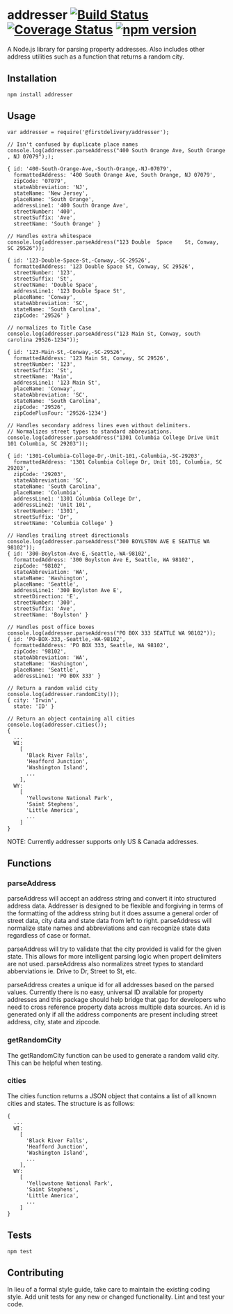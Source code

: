 # addresser [![Build Status](https://travis-ci.org/moneals/addresser.svg?branch=master)](https://travis-ci.org/moneals/addresser) [![Coverage Status](https://coveralls.io/repos/github/moneals/addresser/badge.svg?branch=master)](https://coveralls.io/github/moneals/addresser?branch=master) [![npm version](https://badge.fury.io/js/addresser.svg)](https://badge.fury.io/js/addresser)

A Node.js library for parsing property addresses. Also includes other address utilities such as a function that returns a random city.

## Installation

    npm install addresser

## Usage

    var addresser = require('@firstdelivery/addresser');

    // Isn't confused by duplicate place names
    console.log(addresser.parseAddress("400 South Orange Ave, South Orange , NJ 07079"););

    { id: '400-South-Orange-Ave,-South-Orange,-NJ-07079',
      formattedAddress: '400 South Orange Ave, South Orange, NJ 07079',
      zipCode: '07079',
      stateAbbreviation: 'NJ',
      stateName: 'New Jersey',
      placeName: 'South Orange',
      addressLine1: '400 South Orange Ave',
      streetNumber: '400',
      streetSuffix: 'Ave',
      streetName: 'South Orange' }

    // Handles extra whitespace
    console.log(addresser.parseAddress("123 Double  Space    St, Conway, SC 29526"));

    { id: '123-Double-Space-St,-Conway,-SC-29526',
      formattedAddress: '123 Double Space St, Conway, SC 29526',
      streetNumber: '123',
      streetSuffix: 'St',
      streetName: 'Double Space',
      addressLine1: '123 Double Space St',
      placeName: 'Conway',
      stateAbbreviation: 'SC',
      stateName: 'South Carolina',
      zipCode: '29526' }

    // normalizes to Title Case
    console.log(addresser.parseAddress("123 Main St, Conway, south carolina 29526-1234"));

    { id: '123-Main-St,-Conway,-SC-29526',
      formattedAddress: '123 Main St, Conway, SC 29526',
      streetNumber: '123',
      streetSuffix: 'St',
      streetName: 'Main',
      addressLine1: '123 Main St',
      placeName: 'Conway',
      stateAbbreviation: 'SC',
      stateName: 'South Carolina',
      zipCode: '29526',
      zipCodePlusFour: '29526-1234'}

    // Handles secondary address lines even without delimiters.
    // Normalizes street types to standard abbreviations.
    console.log(addresser.parseAddress("1301 Columbia College Drive Unit 101 Columbia, SC 29203"));

    { id: '1301-Columbia-College-Dr,-Unit-101,-Columbia,-SC-29203',
      formattedAddress: '1301 Columbia College Dr, Unit 101, Columbia, SC 29203',
      zipCode: '29203',
      stateAbbreviation: 'SC',
      stateName: 'South Carolina',
      placeName: 'Columbia',
      addressLine1: '1301 Columbia College Dr',
      addressLine2: 'Unit 101',
      streetNumber: '1301',
      streetSuffix: 'Dr',
      streetName: 'Columbia College' }

    // Handles trailing street directionals
    console.log(addresser.parseAddress("300 BOYLSTON AVE E SEATTLE WA 98102"));
    { id: '300-Boylston-Ave-E,-Seattle,-WA-98102',
      formattedAddress: '300 Boylston Ave E, Seattle, WA 98102',
      zipCode: '98102',
      stateAbbreviation: 'WA',
      stateName: 'Washington',
      placeName: 'Seattle',
      addressLine1: '300 Boylston Ave E',
      streetDirection: 'E',
      streetNumber: '300',
      streetSuffix: 'Ave',
      streetName: 'Boylston' }

    // Handles post office boxes
    console.log(addresser.parseAddress("PO BOX 333 SEATTLE WA 98102"));
    { id: 'PO-BOX-333,-Seattle,-WA-98102',
      formattedAddress: 'PO BOX 333, Seattle, WA 98102',
      zipCode: '98102',
      stateAbbreviation: 'WA',
      stateName: 'Washington',
      placeName: 'Seattle',
      addressLine1: 'PO BOX 333' }

    // Return a random valid city
    console.log(addresser.randomCity());
    { city: 'Irwin',
      state: 'ID' }

    // Return an object containing all cities
    console.log(addresser.cities());
    {
      ...
      WI:
        [
          'Black River Falls',
          'Heafford Junction',
          'Washington Island',
          ...
        ],
      WY:
        [
          'Yellowstone National Park',
          'Saint Stephens',
          'Little America',
          ...
        ]
    }

NOTE: Currently addresser supports only US & Canada addresses.

## Functions

### parseAddress

parseAddress will accept an address string and convert it into structured address
data. Addresser is designed to be flexible and forgiving in terms of the
formatting of the address string but it does assume a general order of street
data, city data and state data from left to right. parseAddress will normalize
state names and abbreviations and can recognize state data regardless of case or format.

parseAddress will try to validate that the city provided is valid for the given state.
This allows for more intelligent parsing logic when propert delimiters are not used.
parseAddress also normalizes street types to standard abberviations ie. Drive to Dr, Street to St, etc.

parseAddress creates a unique id for all addresses based on the parsed
values. Currently there is no easy, universal ID available for property
addresses and this package should help bridge that gap for developers who
need to cross reference property data across multiple data sources. An id is
generated only if all the address components are present including street address,
city, state and zipcode.

### getRandomCity

The getRandomCity function can be used to generate a random valid city. This can be helpful
when testing.

### cities

The cities function returns a JSON object that contains a list of all known cities and states. The structure is as follows:

    {
      ...
      WI:
        [
          'Black River Falls',
          'Heafford Junction',
          'Washington Island',
          ...
        ],
      WY:
        [
          'Yellowstone National Park',
          'Saint Stephens',
          'Little America',
          ...
        ]
    }

## Tests

`npm test`

## Contributing

In lieu of a formal style guide, take care to maintain the existing coding
style. Add unit tests for any new or changed functionality. Lint and test
your code.
